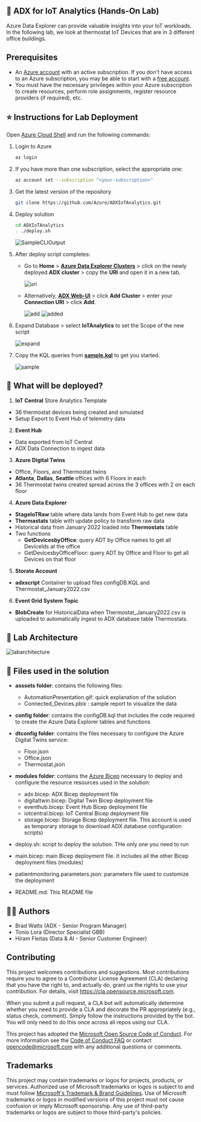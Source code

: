 ## 🧪 ADX for IoT Analytics (Hands-On Lab)
Azure Data Explorer can provide valuable insights into your IoT workloads. In the following lab, we look at thermostat IoT Devices that are in 3 different office buildings.

## Prerequisites
- An [Azure account](https://azure.microsoft.com/free) with an active subscription. If you don't have access to an Azure subscription, you may be able to start with a [free account](https://azure.com/free).
- You must have the necessary privileges within your Azure subscription to create resources, perform role assignments, register resource providers (if required), etc.

## ⭐ Instructions for Lab Deployment 

Open [Azure Cloud Shell](https://shell.azure.com/) and run the following commands:
1. Login to Azure
    ```bash
    az login
    ```

2. If you have more than one subscription, select the appropriate one:
    ```bash
    az account set --subscription "<your-subscription>"
    ```

3. Get the latest version of the repository
    ```bash
    git clone https://github.com/Azure/ADXIoTAnalytics.git
    ```

4. Deploy solution
    ```bash
    cd ADXIoTAnalytics
    . ./deploy.sh
    ```
    ![SampleCLIOutput](assets/SampleCLIOutput.png "SampleCLIOutput")

5. After deploy script completes:
    - Go to **Home** > **[Azure Data Explorer Clusters](https://portal.azure.com/#blade/HubsExtension/BrowseResource/resourceType/Microsoft.Kusto%2Fclusters)** > click on the newly deployed **ADX cluster** > copy the **URI** and open it in a new tab. 
    
      ![uri](assets/uri.png "uri")
    
    - Alternatively, **[ADX Web-UI](https://aka.ms/adx.try)** > click **Add Cluster** > enter your **Connection URI** > click **Add**.
    
      ![add](assets/add.png "add")
      ![added](assets/added.png "added")
     
7. Expand Database > select **IoTAnalytics** to set the Scope of the new script

    ![expand](assets/expand.png "expand")
    
9. Copy the KQL queries from **[sample.kql](kqlsample/sample.kql)** to get you started.

    ![sample](assets/sample.png "sample")

## 🤔 What will be deployed?
1. **IoT Central** Store Analytics Template 
  - 36 thermostat devices being created and simulated
  - Setup Export to Event Hub of telemetry data
2. **Event Hub**
  - Data exported from IoT Central
  - ADX Data Connection to ingest data
3. **Azure Digital Twins**
  - Office, Floors, and Thermostat twins
  - **Atlanta**, **Dallas**, **Seattle** offices with 6 Floors in each
  - 36 Thermostat twins created spread across the 3 offices with 2 on each floor
4. **Azure Data Explorer**
  - **StageIoTRaw** table where data lands from Event Hub to get new data
  - **Thermastats** table with update policy to transform raw data
  - Historical data from January 2022 loaded into **Thermostats** table
  - Two functions
    - **GetDevicesbyOffice**: query ADT by Office names to get all DeviceIds at the office
    - GetDevicesbyOfficeFloor: query ADT by Office and Floor to get all Devices on that floor 
5. **Storate Account**
  - **adxscript** Container to upload files configDB.KQL and Thermostat_January2022.csv
6. **Event Grid System Topic**
  - **BlobCreate** for HistoricalData when Thermostat_January2022.csv is uploaded to automatically ingest to ADX database table Thermostats.
    
## 🏢 Lab Architecture
![labarchitecture](assets/labarchitecture.png "labarchitecture")

## 🧬 Files used in the solution

- **asssets folder**: contains the following files:
  - AutomationPresentation.gif: quick explanation of the solution
  - Connected_Devices.pbix : sample report to visualize the data

- **config folder**: contains the configDB.kql that includes the code required to create the Azure Data Explorer tables and functions

- **dtconfig folder**: contains the files necessary to configure the Azure Digital Twins service:
  - Floor.json
  - Office.json
  - Thermostat.json

- **modules folder**: contains the [Azure Bicep](https://docs.microsoft.com/EN-US/azure/azure-resource-manager/bicep/) necessary to deploy and configure the resource resources used in the solution:
  - adx.bicep: ADX Bicep deployment file
  - digitaltwin.bicep: Digital Twin Bicep deployment file
  - eventhub.bicep: Event Hub Bicep deployment file
  - iotcentral.bicep: IoT Central Bicep deployment file
  - storage.bicep: Storage Bicep deployment file. This account is used as temporary storage to download ADX database configuration scripts)

- deploy.sh: script to deploy the solution. THe only one you need to run 
- main.bicep: main Bicep deployment file. It includes all the other Bicep deployment files (modules)
- patientmonitoring.parameters.json: parameters file used to customize the deployment
- README.md: This README file

## 🧙‍♂️ Authors
- Brad Watts (ADX - Senior Program Manager) 
- Tonio Lora (Director Specialist GBB)
- Hiram Fleitas (Data & AI - Senior Customer Engineer)

## Contributing

This project welcomes contributions and suggestions.  Most contributions require you to agree to a
Contributor License Agreement (CLA) declaring that you have the right to, and actually do, grant us
the rights to use your contribution. For details, visit https://cla.opensource.microsoft.com.

When you submit a pull request, a CLA bot will automatically determine whether you need to provide
a CLA and decorate the PR appropriately (e.g., status check, comment). Simply follow the instructions
provided by the bot. You will only need to do this once across all repos using our CLA.

This project has adopted the [Microsoft Open Source Code of Conduct](https://opensource.microsoft.com/codeofconduct/).
For more information see the [Code of Conduct FAQ](https://opensource.microsoft.com/codeofconduct/faq/) or
contact [opencode@microsoft.com](mailto:opencode@microsoft.com) with any additional questions or comments.

## Trademarks

This project may contain trademarks or logos for projects, products, or services. Authorized use of Microsoft 
trademarks or logos is subject to and must follow 
[Microsoft's Trademark & Brand Guidelines](https://www.microsoft.com/en-us/legal/intellectualproperty/trademarks/usage/general).
Use of Microsoft trademarks or logos in modified versions of this project must not cause confusion or imply Microsoft sponsorship.
Any use of third-party trademarks or logos are subject to those third-party's policies.
